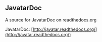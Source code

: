 ## JavatarDoc

A source for JavatarDoc on readthedocs.org

JavatarDoc: [http://javatar.readthedocs.org/](http://javatar.readthedocs.org/)